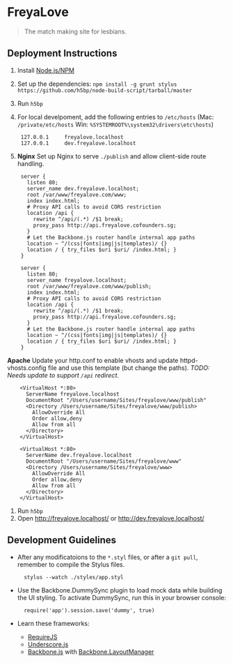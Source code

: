 # FreyaLove

> The match making site for lesbians.

## Deployment Instructions

1. Install [Node.js/NPM](http://nodejs.org/)
1. Set up the dependencies: `npm install -g grunt stylus https://github.com/h5bp/node-build-script/tarball/master`
1. Run `h5bp`
1. For local develpoment, add the following entries to `/etc/hosts` (Mac: `/private/etc/hosts` Win: `%SYSTEMROOT%\system32\drivers\etc\hosts`)

        127.0.0.1     freyalove.localhost
        127.0.0.1     dev.freyalove.localhost

1. **Nginx** Set up Nginx to serve `./publish` and allow client-side route handling.

        server {
          listen 80;
          server_name dev.freyalove.localhost;
          root /var/www/freyalove.com/www;
          index index.html;
          # Proxy API calls to avoid CORS restriction
          location /api {
            rewrite ^/api/(.*) /$1 break;
            proxy_pass http://api.freyalove.cofounders.sg;
          }
          # Let the Backbone.js router handle internal app paths
          location ~ ^/(css|fonts|img|js|templates)/ {}
          location / { try_files $uri $uri/ /index.html; }
        }

        server {
          listen 80;
          server_name freyalove.localhost;
          root /var/www/freyalove.com/www/publish;
          index index.html;
          # Proxy API calls to avoid CORS restriction
          location /api {
            rewrite ^/api/(.*) /$1 break;
            proxy_pass http://api.freyalove.cofounders.sg;
          }
          # Let the Backbone.js router handle internal app paths
          location ~ ^/(css|fonts|img|js|templates)/ {}
          location / { try_files $uri $uri/ /index.html; }
        }

  **Apache** Update your http.conf to enable vhosts and update httpd-vhosts.config file and use this template (but change the paths). *TODO: Needs update to support `/api` redirect.*

        <VirtualHost *:80>
          ServerName freyalove.localhost
          DocumentRoot "/Users/username/Sites/freyalove/www/publish"
          <Directory /Users/username/Sites/freyalove/www/publish>
            AllowOverride All
            Order allow,deny
            Allow from all
          </Directory>
        </VirtualHost>

        <VirtualHost *:80>
          ServerName dev.freyalove.localhost
          DocumentRoot "/Users/username/Sites/freyalove/www"
          <Directory /Users/username/Sites/freyalove/www>
            AllowOverride All
            Order allow,deny
            Allow from all
          </Directory>
        </VirtualHost>

1. Run `h5bp`
1. Open http://freyalove.localhost/ or http://dev.freyalove.localhost/

## Development Guidelines

- After any modificatoions to the `*.styl` files, or after a `git pull`, remember to compile the Stylus files.

        stylus --watch ./styles/app.styl

- Use the Backbone.DummySync plugin to load mock data while building the UI styling. To activate DummySync, run this in your browser console:

        require('app').session.save('dummy', true)

- Learn these frameworks:
  - [RequireJS](http://requirejs.org/)
  - [Underscore.js](http://underscorejs.org/)
  - [Backbone.js](http://backbonejs.org/) with [Backbone.LayoutManager](https://github.com/tbranyen/backbone.layoutmanager)
